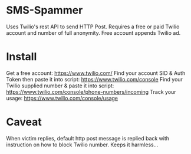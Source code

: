 # SMS-Spammer
Uses Twilio's rest API to send HTTP Post. Requires a free or paid Twilio account and number of full anonymity. Free account appends Twilio ad.
#  Install
Get a free account: https://www.twilio.com/
Find your account SID & Auth Token then paste it into script: https://www.twilio.com/console
Find your Twilio supplied number & paste it into script: https://www.twilio.com/console/phone-numbers/incoming
Track your usage: https://www.twilio.com/console/usage

# Caveat 
When victim replies, default http post message is replied back with instruction on how to block Twilio number. Keeps it harmless...

